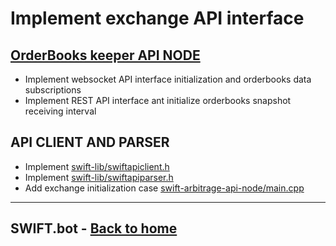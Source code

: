 # Implement exchange API interface

## [OrderBooks keeper API NODE](../swift-orderbooks-proxy/orderbooksnode.h)

- Implement websocket API interface initialization and orderbooks data subscriptions 
- Implement REST API interface ant initialize orderbooks snapshot receiving interval

## API CLIENT AND PARSER

- Implement [swift-lib/swiftapiclient.h](../swift-lib/swiftapiclient.h)
- Implement [swift-lib/swiftapiparser.h](../swift-lib/swiftapiparser.h)
- Add exchange initialization case [swift-arbitrage-api-node/main.cpp](../swift-arbitrage-api-node/main.cpp)

---

## SWIFT.bot - [Back to home](../HomePage.md)